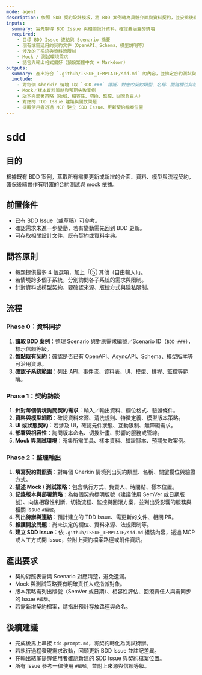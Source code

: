```yaml
---
mode: agent
description: 依照 SDD 契約設計模板，將 BDD 案例轉為具體介面與資料契約，並安排後續合約測試
inputs:
  summary: 需先取得 BDD Issue 與相關設計資料，確認要涵蓋的情境
  required:
    - 目標 BDD Issue 連結與 Scenario 摘要
    - 現有或需延用的契約文件（OpenAPI、Schema、模型說明等）
    - 涉及的子系統與資料流限制
    - Mock / 測試環境需求
    - 語言與輸出格式偏好（預設繁體中文 + Markdown）
outputs:
  summary: 產出符合 `.github/ISSUE_TEMPLATE/sdd.md` 的內容，並排定合約測試與 mock 待辦
  include:
    - 對每個 Gherkin 情境（以 `BDD-###` 標識）對應的契約類型、名稱、關鍵欄位與驗證方式
    - Mock／樣本資料策略與預期失敗案例
    - 版本與部署策略（版號、相容性、切換、監控、回滾負責人）
    - 對應的 TDD Issue 建議與開放問題
    - 提醒使用者透過 MCP 建立 SDD Issue、更新契約檔案位置
---
```


# sdd

## 目的

根據既有 BDD 案例，萃取所有需要更新或新增的介面、資料、模型與流程契約，確保後續實作有明確的合約測試與 mock 依據。

## 前置條件

- 已有 BDD Issue（或草稿）可參考。
- 確認需求未進一步變動，若有變動需先回到 BDD 更新。
- 可存取相關設計文件、既有契約或資料字典。

## 問答原則

- 每題提供最多 4 個選項，加上「⑤ 其他（自由輸入）」。
- 若情境跨多個子系統，分別詢問各子系統的需求與限制。
- 針對資料或模型契約，要確認來源、版控方式與隱私限制。

## 流程

### Phase 0：資料同步
1. **讀取 BDD 案例**：整理 Scenario 與對應需求編號／Scenario ID（`BDD-###`），標示信賴等級。
2. **盤點既有契約**：確認是否已有 OpenAPI、AsyncAPI、Schema、模型版本等可沿用資源。
3. **確認子系統範圍**：列出 API、事件流、資料表、UI、模型、排程、監控等範疇。

### Phase 1：契約訪談
1. **針對每個情境詢問契約需求**：輸入／輸出資料、欄位格式、驗證條件。
2. **資料與模型細節**：確認資料來源、清洗規則、特徵定義、模型版本策略。
3. **UI 或狀態契約**：若涉及 UI，確認元件狀態、互動限制、無障礙需求。
4. **部署與相容性**：詢問版本命名、切換計畫、影響的服務或管線。
5. **Mock 與測試環境**：蒐集所需工具、樣本資料、驗證腳本、預期失敗案例。

### Phase 2：整理輸出
1. **填寫契約對照表**：對每個 Gherkin 情境列出契約類型、名稱、關鍵欄位與驗證方式。
2. **描述 Mock / 測試策略**：包含執行方式、負責人、時間點、樣本位置。
3. **記錄版本與部署策略**：為每個契約標明版號（建議使用 SemVer 或日期版號）、向後相容性判斷、切換流程、監控與回滾方案，並列出受影響的服務與相關 Issue `#編號`。
4. **列出待辦與連結**：預計建立的 TDD Issue、需更新的文件、相關 PR。
5. **維護開放問題**：尚未決定的欄位、資料來源、法規限制等。
6. **建立 SDD Issue**：依 `.github/ISSUE_TEMPLATE/sdd.md` 組裝內容，透過 MCP 或人工方式開 Issue，並附上契約檔案路徑或附件資訊。

## 產出要求

- 契約對照表需與 Scenario 對應清楚，避免遺漏。
- Mock 與測試策略要有明確責任人或指派對象。
- 版本策略需列出版號（SemVer 或日期）、相容性評估、回滾責任人與需同步的 Issue `#編號`。
- 若需新增契約檔案，請指出預計存放路徑與命名。

## 後續建議

- 完成後馬上串接 `tdd.prompt.md`，將契約轉化為測試待辦。
- 若執行過程發現需求改動，回頭更新 BDD Issue 並註記差異。
- 在輸出結尾提醒使用者確認新建的 SDD Issue 與契約檔案位置。
- 所有 Issue 參考一律使用 `#編號`，並附上來源與信賴等級。
